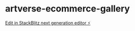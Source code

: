 # artverse-ecommerce-gallery

[Edit in StackBlitz next generation editor ⚡️](https://stackblitz.com/~/github.com/gwamukota/artverse-ecommerce-gallery)